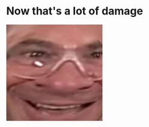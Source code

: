 # Now that's a lot of damage
![lot_of_damage.png](https://raw.githubusercontent.com/Denatle/CrystalCannon/master/CrystalCannon/Thunderstore/icon.png)
